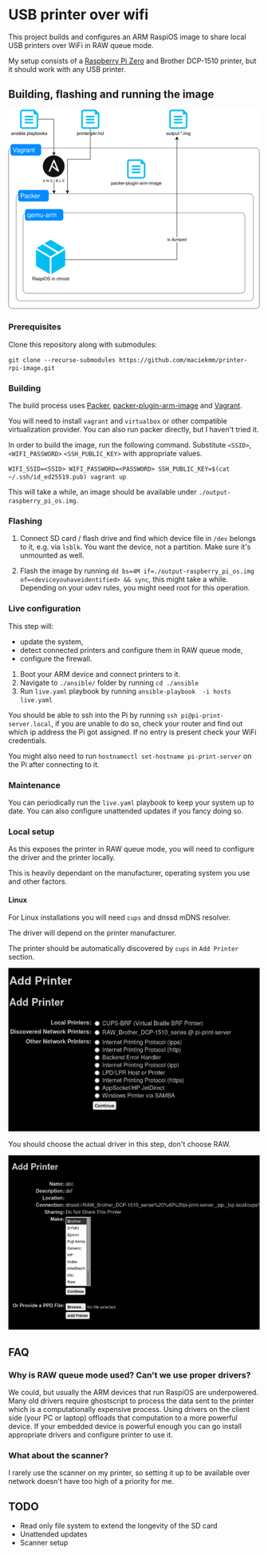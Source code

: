 # USB printer over wifi

This project builds and configures an ARM RaspiOS image to share local USB printers over WiFi in RAW queue mode.

My setup consists of a [Raspberry Pi Zero](https://www.raspberrypi.com/products/raspberry-pi-zero/) and Brother DCP-1510 printer, but it should work with any USB printer.

## Building, flashing and running the image

![Architecture](assets/architecture.png)

### Prerequisites

Clone this repository along with submodules:

```shell
git clone --recurse-submodules https://github.com/maciekmm/printer-rpi-image.git 
```

### Building 

The build process uses [Packer](https://packer.io), [packer-plugin-arm-image](https://github.com/solo-io/packer-plugin-arm-image) and [Vagrant](https://vagrantup.com).

You will need to install `vagrant` and `virtualbox` or other compatible virtualization provider. You can also run packer directly, but I haven't tried it.

In order to build the image, run the following command. Substitute `<SSID>`, `<WIFI_PASSWORD>` `<SSH_PUBLIC_KEY>` with appropriate values.

```shell
WIFI_SSID=<SSID> WIFI_PASSWORD=<PASSWORD> SSH_PUBLIC_KEY=$(cat ~/.ssh/id_ed25519.pub) vagrant up
```

This will take a while, an image should be available under `./output-raspberry_pi_os.img`.

### Flashing

1. Connect SD card / flash drive and find which device file in `/dev` belongs to it, e.g. via `lsblk`. You want the device, not a partition. Make sure it's unmounted as well.

2. Flash the image by running `dd bs=4M if=./output-raspberry_pi_os.img of=<deviceyouhaveidentified> && sync`, this might take a while. Depending on your udev rules, you might need root for this operation.

### Live configuration

This step will:
- update the system,
- detect connected printers and configure them in RAW queue mode,
- configure the firewall.

1. Boot your ARM device and connect printers to it.
2. Navigate to `./ansible/` folder by running `cd ./ansible`
3. Run `live.yaml` playbook by running `ansible-playbook  -i hosts live.yaml`

You should be able to ssh into the Pi by running `ssh pi@pi-print-server.local`,  if you are unable to do so, check your router and find out which ip address the Pi got assigned. If no entry is present check your WiFi credentials.

You might also need to run `hostnamectl set-hostname pi-print-server` on the Pi after connecting to it.

### Maintenance

You can periodically run the `live.yaml` playbook to keep your system up to date. You can also configure unattended updates if you fancy doing so.

### Local setup

As this exposes the printer in RAW queue mode, you will need to configure the driver and the printer locally.

This is heavily dependant on the manufacturer, operating system you use and other factors.

#### Linux

For Linux installations you will need `cups` and dnssd mDNS resolver. 

The driver will depend on the printer manufacturer.

The printer should be automatically discovered by `cups` in `Add Printer` section.

![printer list should include newly configured printers](./assets/add-printer.png)

You should choose the actual driver in this step, don't choose RAW.

![choose a driver](./assets/add-printer-2.png)

## FAQ

### Why is RAW queue mode used? Can't we use proper drivers?

We could, but usually the ARM devices that run RaspiOS are underpowered. Many old drivers require ghostscript to process the data sent to the printer which is a computationally expensive process. Using drivers on the client side (your PC or laptop) offloads that computation to a more powerful device. If your embedded device is powerful enough you can go install appropriate drivers and configure printer to use it.

### What about the scanner?

I rarely use the scanner on my printer, so setting it up to be available over network doesn't have too high of a priority for me.


## TODO

- Read only file system to extend the longevity of the SD card
- Unattended updates
- Scanner setup